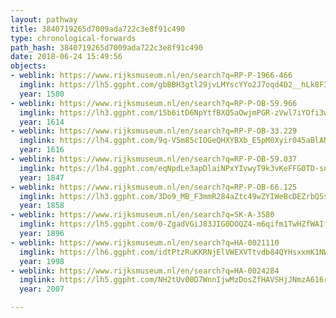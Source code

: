 ```yaml
---
layout: pathway
title: 3840719265d7009ada722c3e8f91c490
type: chronological-forwards
path_hash: 3840719265d7009ada722c3e8f91c490
date: 2018-06-24 15:49:56
objects:
- weblink: https://www.rijksmuseum.nl/en/search?q=RP-P-1966-466
  imglink: https://lh5.ggpht.com/gbBBH3gtl29jvLMYscYYo2J7oqd4D2__hLk8F3J3ZFUjY7IAss5Lf62QBFyCu2xgop5YYcMt6fSJY_190Ypk02CI9Nw=s200
  year: 1580
- weblink: https://www.rijksmuseum.nl/en/search?q=RP-P-OB-59.966
  imglink: https://lh3.ggpht.com/15b6itD6NpYtfBXQ5aOwjmPGR-zVwl7iYOfi3wjXaOhFR8GysVKgiIH74Ni8sJzP1E_5C2ltBl-rAknT5T2Whc0WzQ=s200
  year: 1614
- weblink: https://www.rijksmuseum.nl/en/search?q=RP-P-OB-33.229
  imglink: https://lh4.ggpht.com/9q-V5m85cIOGeQHXYBXb_E5pM0Xyir045aBlANiysS0X1Ko2iY0S5wHrAQxEKMCJVWyg4elJoZIBjA5-tMMqWfjAbzc=s200
  year: 1616
- weblink: https://www.rijksmuseum.nl/en/search?q=RP-P-OB-59.037
  imglink: https://lh4.ggpht.com/eqNpdLe3apDlaiNPxYIvwyT9k3vKeFFG0TD-sn3d53OuM8rgDHfc0eVRunigeiXngH3XjDpsXjVjvO8hZzTW5cpO4Q=s200
  year: 1847
- weblink: https://www.rijksmuseum.nl/en/search?q=RP-P-OB-66.125
  imglink: https://lh3.ggpht.com/3Do9_MB_F3mmR284aZtc49wZYIWeBcDEZrbQ5s0ZxWFfUgIzn5kT7C8B2UsxXI81tFwByunrt_FOyMk7kh6na2ldz-o=s200
  year: 1858
- weblink: https://www.rijksmuseum.nl/en/search?q=SK-A-3580
  imglink: https://lh5.ggpht.com/0-ZgadVGiJ83JIG0DOQZ4-m6qifm1TwHZfWAIfFdJfysOm58_5e4rdmPdpzJe4TD4ch6HHyCKuVGenVsZvkIKJwoUwg=s200
  year: 1896
- weblink: https://www.rijksmuseum.nl/en/search?q=HA-0021110
  imglink: https://lh6.ggpht.com/idtPtzRuKKRNjElVWEXVTtvdb84QYHsxxmK1NW7v_1L1-mm3nK1T3kayNS-mzLidvECCPvACfqzPr-sDfaB8EUkpiWM=s200
  year: 1998
- weblink: https://www.rijksmuseum.nl/en/search?q=HA-0024284
  imglink: https://lh5.ggpht.com/NH2tUv00D7WnnIjwMzDosZfHAVSHjJNmzA616rleEDnMy9tF3saGFQ0F3GXFg0fdr025uuVYbuHwAkXaQ-C1ILZkAao=s200
  year: 2007

---
```

